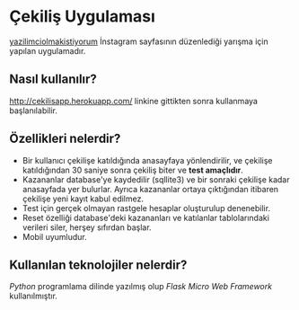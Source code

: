 # Çekiliş Uygulaması
[yazilimciolmakistiyorum](https://www.instagram.com/yazilimciolmakistiyorum/) İnstagram sayfasının düzenlediği yarışma için yapılan uygulamadır.

## Nasıl kullanılır?
http://cekilisapp.herokuapp.com/ linkine gittikten sonra kullanmaya başlanılabilir.
## Özellikleri nelerdir?
* Bir kullanıcı çekilişe katıldığında anasayfaya yönlendirilir, ve çekilişe katıldığından 30 saniye sonra çekiliş biter ve **test amaçlıdır**. 
* Kazananlar database'ye kaydedilir (sqllite3) ve bir sonraki çekilişe kadar anasayfada yer bulurlar. Ayrıca kazananlar ortaya çıktığından itibaren çekilişe yeni kayıt kabul edilmez.
* Test için gerçek olmayan rastgele hesaplar oluşturulup denenebilir.
* Reset özelliği database'deki kazananları ve katılanlar tablolarındaki verileri siler, herşey sıfırdan başlar.
* Mobil uyumludur.
## Kullanılan teknolojiler nelerdir?
*Python* programlama dilinde yazılmış olup *Flask Micro Web Framework* kullanılmıştır.
